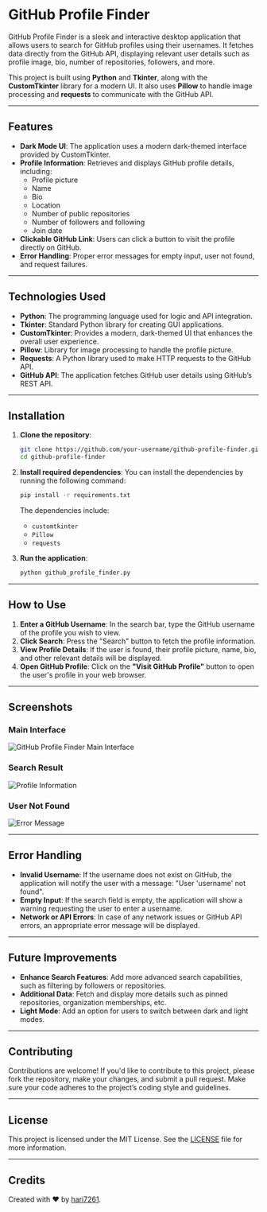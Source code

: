# GitHub Profile Finder

GitHub Profile Finder is a sleek and interactive desktop application that allows users to search for GitHub profiles using their usernames. It fetches data directly from the GitHub API, displaying relevant user details such as profile image, bio, number of repositories, followers, and more.

This project is built using **Python** and **Tkinter**, along with the **CustomTkinter** library for a modern UI. It also uses **Pillow** to handle image processing and **requests** to communicate with the GitHub API.

---

## Features
- **Dark Mode UI**: The application uses a modern dark-themed interface provided by CustomTkinter.
- **Profile Information**: Retrieves and displays GitHub profile details, including:
  - Profile picture
  - Name
  - Bio
  - Location
  - Number of public repositories
  - Number of followers and following
  - Join date
- **Clickable GitHub Link**: Users can click a button to visit the profile directly on GitHub.
- **Error Handling**: Proper error messages for empty input, user not found, and request failures.

---

## Technologies Used
- **Python**: The programming language used for logic and API integration.
- **Tkinter**: Standard Python library for creating GUI applications.
- **CustomTkinter**: Provides a modern, dark-themed UI that enhances the overall user experience.
- **Pillow**: Library for image processing to handle the profile picture.
- **Requests**: A Python library used to make HTTP requests to the GitHub API.
- **GitHub API**: The application fetches GitHub user details using GitHub’s REST API.

---

## Installation

1. **Clone the repository**:
    ```bash
    git clone https://github.com/your-username/github-profile-finder.git
    cd github-profile-finder
    ```

2. **Install required dependencies**:
    You can install the dependencies by running the following command:
    ```bash
    pip install -r requirements.txt
    ```

    The dependencies include:
    - `customtkinter`
    - `Pillow`
    - `requests`

3. **Run the application**:
    ```bash
    python github_profile_finder.py
    ```

---

## How to Use

1. **Enter a GitHub Username**: In the search bar, type the GitHub username of the profile you wish to view.
2. **Click Search**: Press the "Search" button to fetch the profile information.
3. **View Profile Details**: If the user is found, their profile picture, name, bio, and other relevant details will be displayed.
4. **Open GitHub Profile**: Click on the **"Visit GitHub Profile"** button to open the user's profile in your web browser.

---

## Screenshots

### Main Interface
![GitHub Profile Finder Main Interface](./screenshots/main_interface.png)

### Search Result
![Profile Information](./screenshots/profile_info.png)

### User Not Found
![Error Message](./screenshots/user_not_found.png)

---

## Error Handling

- **Invalid Username**: If the username does not exist on GitHub, the application will notify the user with a message: "User 'username' not found".
- **Empty Input**: If the search field is empty, the application will show a warning requesting the user to enter a username.
- **Network or API Errors**: In case of any network issues or GitHub API errors, an appropriate error message will be displayed.

---

## Future Improvements

- **Enhance Search Features**: Add more advanced search capabilities, such as filtering by followers or repositories.
- **Additional Data**: Fetch and display more details such as pinned repositories, organization memberships, etc.
- **Light Mode**: Add an option for users to switch between dark and light modes.

---

## Contributing

Contributions are welcome! If you'd like to contribute to this project, please fork the repository, make your changes, and submit a pull request. Make sure your code adheres to the project’s coding style and guidelines.

---

## License

This project is licensed under the MIT License. See the [LICENSE](./LICENSE) file for more information.

---

## Credits

Created with ❤️ by [hari7261](https://github.com/hari7261).
